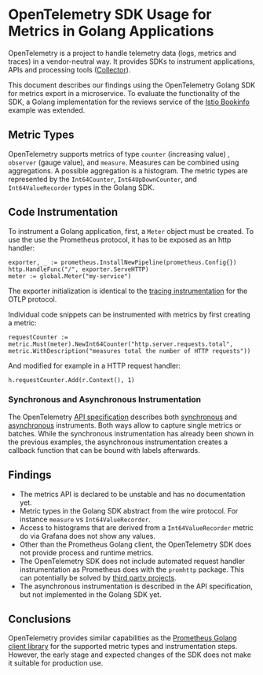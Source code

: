 # OpenTelemetry SDK Usage for Metrics in Golang Applications

OpenTelemetry is a project to handle telemetry data (logs, metrics and traces) in a vendor-neutral way. It provides SDKs to instrument applications, APIs and processing tools ([Collector](https://opentelemetry.io/docs/collector/)).

This document describes our findings using the OpenTelemetry Golang SDK for metrics export in a microservice. To evaluate the functionality of the SDK, a Golang implementation for the reviews service of the [Istio Bookinfo](https://istio.io/latest/docs/examples/bookinfo/) example was extended.

## Metric Types

OpenTelemetry supports metrics of type `counter` (increasing value) , `observer` (gauge value), and `measure`. Measures can be combined using aggregations. A possible aggregation is a histogram. The metric types are represented by the `Int64Counter`, `Int64UpDownCounter`, and `Int64ValueRecorder` types in the Golang SDK.

## Code Instrumentation

To instrument a Golang application, first, a `Meter` object must be created. To use the use the Prometheus protocol, it has to be exposed as an http handler:

```
exporter, _ := prometheus.InstallNewPipeline(prometheus.Config{})
http.HandleFunc("/", exporter.ServeHTTP)
meter := global.Meter("my-service")
```

The exporter initialization is identical to the [tracing instrumentation](instrumentation-tracing.md) for the OTLP protocol.

Individual code snippets can be instrumented with metrics by first creating a metric:

```
requestCounter := metric.Must(meter).NewInt64Counter("http.server.requests.total", metric.WithDescription("measures total the number of HTTP requests"))
```

And modified for example in a HTTP request handler:

```
h.requestCounter.Add(r.Context(), 1)
```

### Synchronous and Asynchronous Instrumentation

The OpenTelemetry [API specification](https://github.com/open-telemetry/opentelemetry-specification/blob/main/specification/metrics/api.md) describes both [synchronous](https://github.com/open-telemetry/opentelemetry-specification/blob/main/specification/metrics/api.md#synchronous-instrument-details) and [asynchronous](https://github.com/open-telemetry/opentelemetry-specification/blob/main/specification/metrics/api.md#asynchronous-instrument-details) instruments. Both ways allow to capture single metrics or batches. While the synchronous instrumentation has already been shown in the previous examples, the asynchronous instrumentation creates a callback function that can be bound with labels afterwards.

## Findings

* The metrics API is declared to be unstable and has no documentation yet.
* Metric types in the Golang SDK abstract from the wire protocol. For instance `measure` vs `Int64ValueRecorder`.
* Access to histograms that are derived from a `Int64ValueRecorder` metric do via Grafana does not show any values.
* Other than the Prometheus Golang client, the OpenTelemetry SDK does not provide process and runtime metrics.
* The OpenTelemetry SDK does not include automated request handler instrumentation as Prometheus does with the `promhttp` package. This can potentially be solved by [third party projects](https://github.com/open-telemetry/opentelemetry-go-contrib/tree/main/instrumentation).
* The asynchronous instrumentation is described in the API specification, but not implemented in the Golang SDK yet.

## Conclusions

OpenTelemetry provides similar capabilities as the [Prometheus Golang client library](https://github.com/prometheus/client_golang) for the supported metric types and instrumentation steps. However, the early stage and expected changes of the SDK does not make it suitable for production use.
